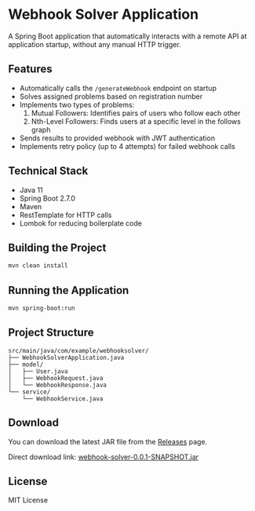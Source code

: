 # Webhook Solver Application

A Spring Boot application that automatically interacts with a remote API at application startup, without any manual HTTP trigger.

## Features

- Automatically calls the `/generateWebhook` endpoint on startup
- Solves assigned problems based on registration number
- Implements two types of problems:
  1. Mutual Followers: Identifies pairs of users who follow each other
  2. Nth-Level Followers: Finds users at a specific level in the follows graph
- Sends results to provided webhook with JWT authentication
- Implements retry policy (up to 4 attempts) for failed webhook calls

## Technical Stack

- Java 11
- Spring Boot 2.7.0
- Maven
- RestTemplate for HTTP calls
- Lombok for reducing boilerplate code

## Building the Project

```bash
mvn clean install
```

## Running the Application

```bash
mvn spring-boot:run
```

## Project Structure

```
src/main/java/com/example/webhooksolver/
├── WebhookSolverApplication.java
├── model/
│   ├── User.java
│   ├── WebhookRequest.java
│   └── WebhookResponse.java
└── service/
    └── WebhookService.java
```

## Download

You can download the latest JAR file from the [Releases](https://github.com/yourusername/webhook-solver/releases) page.

Direct download link: [webhook-solver-0.0.1-SNAPSHOT.jar](https://github.com/yourusername/webhook-solver/releases/download/v1.0.0/webhook-solver-0.0.1-SNAPSHOT.jar)

## License

MIT License 